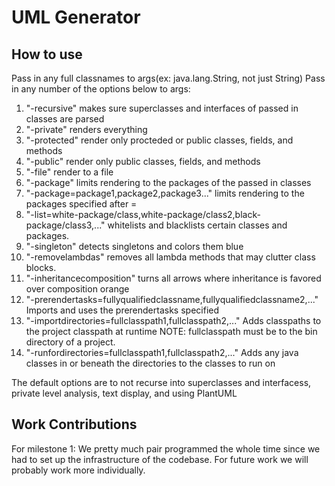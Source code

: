 # UML Generator

## How to use

Pass in any full classnames to args(ex: java.lang.String, not just String)
Pass in any number of the options below to args:
1. "-recursive" makes sure superclasses and interfaces of passed in classes are parsed
2. "-private" renders everything
3. "-protected" render only procteded or public classes, fields, and methods
4. "-public" render only public classes, fields, and methods
5. "-file" render to a file
6. "-package" limits rendering to the packages of the passed in classes
7. "-package=package1,package2,package3..." limits rendering to the packages specified after =
8. "-list=white-package/class,white-package/class2,black-package/class3,..." whitelists and blacklists certain classes and packages.
9. "-singleton" detects singletons and colors them blue
10. "-removelambdas" removes all lambda methods that may clutter class blocks.
11. "-inheritancecomposition" turns all arrows where inheritance is favored over composition orange
12. "-prerendertasks=fullyqualifiedclassname,fullyqualifiedclassname2,..." Imports and uses the prerendertasks specified
13. "-importdirectories=fullclasspath1,fullclasspath2,..." Adds classpaths to the project classpath at runtime NOTE: fullclasspath must be to the bin directory of a project.
14. "-runfordirectories=fullclasspath1,fullclasspath2,..." Adds any java classes in or beneath the directories to the classes to run on

The default options are to not recurse into superclasses and interfacess, private level analysis, text display, and using PlantUML

## Work Contributions

For milestone 1:
We pretty much pair programmed the whole time since we had to set up the infrastructure of the codebase. For future work we will probably work more individually.